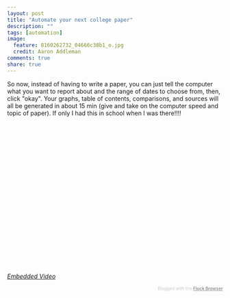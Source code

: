 ```yaml
---
layout: post
title: "Automate your next college paper"
description: ""
tags: [automation]
image:
  feature: 8160262732_04666c38b1_o.jpg
  credit: Aaron Addleman
comments: true
share: true
---
```



<p>So now, instead of having to write a paper, you can just tell the computer what you want to report about and the range of dates to choose from, then, click "okay".
Your graphs, table of contents, comparisons, and sources will all be generated in about 15 min (give and take on the computer speed and topic of paper).
If only I had this in school when I was there!!!!
<object height="350" width="425"><param name="movie" value="http://www.youtube.com/v/SkS5PkHQphY">
<param name="wmode" value="transparent">
<embed src="http://www.youtube.com/v/SkS5PkHQphY" type="application/x-shockwave-flash" wmode="transparent" height="350" width="425"></embed></object></p>
<p class="citation"><cite cite="http://youtube.com/watch?v=SkS5PkHQphY"><a href="http://youtube.com/watch?v=SkS5PkHQphY">Embedded Video</a></cite></p>
<div class="flockcredit" style="text-align: right; color: #CCC; font-size: x-small;">Blogged with the <a href="http://www.flock.com/blogged-with-flock" style="color: #999; font-weight: bold;" target="_new" title="Flock Browser">Flock Browser</a>
</div>
